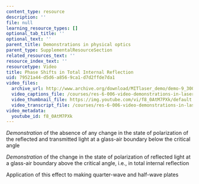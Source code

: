 ```yaml
---
content_type: resource
description: ''
file: null
learning_resource_types: []
optional_tab_title: ''
optional_text: ''
parent_title: Demonstrations in physical optics
parent_type: SupplementalResourceSection
related_resources_text: ''
resource_index_text: ''
resourcetype: Video
title: Phase Shifts in Total Internal Reflection
uid: 79521a44-d5d6-a856-9ca1-d7d2ffde7da1
video_files:
  archive_url: http://www.archive.org/download/MITlaser_demo/demo-9_300k.mp4
  video_captions_file: /courses/res-6-006-video-demonstrations-in-lasers-and-optics-spring-2008/5996b2c2799b574aa6b638a7d9355784_f8_0AtM7PXk.vtt
  video_thumbnail_file: https://img.youtube.com/vi/f8_0AtM7PXk/default.jpg
  video_transcript_file: /courses/res-6-006-video-demonstrations-in-lasers-and-optics-spring-2008/dda42b99335a5ab8188ccf09256cf85c_f8_0AtM7PXk.pdf
video_metadata:
  youtube_id: f8_0AtM7PXk
---
```


_Demonstration_ of the absence of any change in the state of polarization of the reflected and transmitted light at a glass-air boundary below the critical angle

_Demonstration_ of the change in the state of polarization of reflected light at a glass-air boundary above the critical angle, i.e., in total internal reflection

Application of this effect to making quarter-wave and half-wave plates